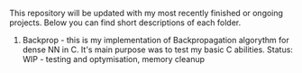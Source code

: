 This repository will be updated with my most recently finished or ongoing projects. Below you can find short descriptions of each folder.


1. Backprop - this is my implementation of Backpropagation algorythm for dense NN in C. It's main purpose was to test my basic C abilities.
	Status:   WIP - testing and optymisation, memory cleanup
  
